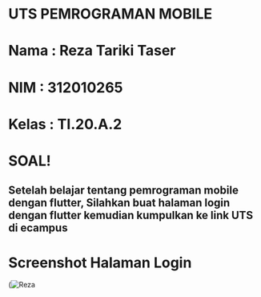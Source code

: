 # UTS PEMROGRAMAN MOBILE

# Nama  : Reza Tariki Taser
# NIM   : 312010265
# Kelas : TI.20.A.2

# SOAL!
## Setelah belajar tentang pemrograman mobile dengan flutter, Silahkan buat halaman login dengan flutter kemudian kumpulkan ke link UTS di ecampus

# Screenshot Halaman Login
(![Reza](https://github.com/mohaamadreza13/flutter_application_1-master/assets/73939604/7fda0745-7f0c-4e86-8fb0-bb8d5eb3c9b3)

